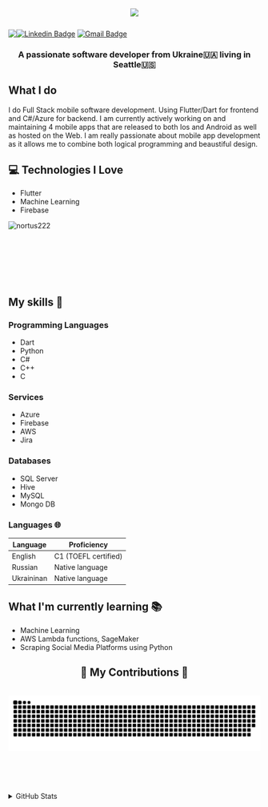 <h1 align="center">
    <img src="https://readme-typing-svg.herokuapp.com?font=DM+Sans&size=35&duration=4000&pause=1000&color=2B56F7&center=true&vCenter=true&random=false&width=500&height=70&lines=Hi+There!+👋;I'm+Ihor+Sherstiuk" />
</h1>

[![Linkedin Badge](https://img.shields.io/badge/-Ihor_Sherstiuk-blue?style=flat-square&logo=Linkedin&logoColor=white&link=https://www.linkedin.com/in/ihor-sherstiuk)](https://www.linkedin.com/in/ihor-sherstiuk) [![Gmail Badge](https://img.shields.io/badge/-Gmail-c14438?style=flat-square&logo=Gmail&logoColor=white&link=mailto:ihor.sherstiuk1@gmail.com)](mailto:ihor.sherstiuk1@gmail.com) <img align="left" src="https://visitor-badge.laobi.icu/badge?page_id=Nortus222.nortus222" />

<h3 align="center">A passionate software developer from Ukraine🇺🇦 living in Seattle🇺🇸 </h3>

## What I do
I do Full Stack mobile software development. Using Flutter/Dart for frontend and C#/Azure for backend. I am currently actively working on and maintaining 4 mobile apps that are released to both Ios and Android as well as hosted on the Web. I am really passionate about mobile app development as it allows me to combine both logical programming and beaustiful design.

## :computer: Technologies I Love
* Flutter
* Machine Learning
* Firebase

<a><img align="left" src="https://github-readme-stats.vercel.app/api/top-langs?username=nortus222&show_icons=true&locale=en&layout=compact" alt="nortus222" /></a>
<br/><br/><br/><br/><br/><br/><br/>

## My skills 📜

### Programming Languages
 - Dart
 - Python 
 - C#  
 - C++  
 - C

### Services
 - Azure
 - Firebase
 - AWS
 - Jira

### Databases
 - SQL Server
 - Hive
 - MySQL
 - Mongo DB

### Languages 🌐

| Language      | Proficiency                                                               |
| ------------- | ------------------------------------------------------------------------- |
| English       | C1 (TOEFL certified)                                                      |
| Russian       | Native language                                                           |
| Ukraininan    | Native language                                                           |

## What I'm currently learning 📚

- Machine Learning
- AWS Lambda functions, SageMaker
- Scraping Social Media Platforms using Python

<div align="center">
  <h2>🐍 My Contributions 🐍</h2>
  <br>
  <img alt="snake eating my contributions" src="https://raw.githubusercontent.com/Nortus222/nortus222/output/github-contribution-grid-snake.svg" />
  
  <br/><br/><br/>
</div>

<details>
<summary>
  GitHub Stats
</summary>
<br>
<div align=center>
    <img width=390 src="https://github-readme-streak-stats-salesp07.vercel.app/?user=Nortus222&count_private=true&theme=react&border_radius=10" alt="streak stats"/>
    <img width=390 src="https://github-readme-stats-salesp07.vercel.app/api?username=Nortus222&count_private=true&show_icons=true&theme=react&rank_icon=github&border_radius=10" alt="readme stats" />
<!-- <img align="center" src="https://github-readme-streak-stats.herokuapp.com/?user=nortus222&count_private=true&border_radius=10" alt="nortus222" />
<img align="center" src="https://github-readme-stats.vercel.app/api?username=nortus222&count_private=true&show_icons=true&locale=en&border_radius=10" alt="nortus222" /> -->
</div>



